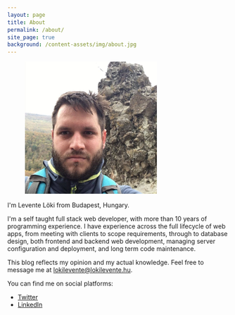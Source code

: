 ```yaml
---
layout: page
title: About
permalink: /about/
site_page: true
background: /content-assets/img/about.jpg
---
```


<figure class="float-right">
    <img
        src="/content-assets/img/lencse.jpg"
        alt="Profile picture for Levente Löki (hiking)"
        width="300"
        height="300"
    />
</figure>

I'm Levente Löki from Budapest, Hungary.

I'm a self taught full stack web developer, with more than 10 years of programming experience.
I have experience across the full lifecycle of web apps, from meeting with clients to scope
requirements, through to database design, both frontend and backend web development, managing
server configuration and deployment, and long term code maintenance.

This blog reflects my opinion and my actual knowledge. Feel free to message me at
lokilevente@lokilevente.hu.

You can find me on social platforms:

- [Twitter](https://twitter.com/leventeloki)
- [LinkedIn](https://www.linkedin.com/in/lokilevente/)
